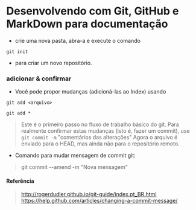 # Desenvolvendo com Git, GitHub e MarkDown para documentação

* crie uma nova pasta, abra-a e execute o comando 
```
git init
```
* para criar um novo repositório. 

### adicionar & confirmar
* Você pode propor mudanças (adicioná-las ao Index) usando
 ```
 git add <arquivo>
 ```
 ```
 git add *
 ```

>Este é o primeiro passo no fluxo de trabalho básico do git. Para realmente confirmar estas mudanças (isto é, fazer um commit), use
`git commit -m` "comentários das alterações"
Agora o arquivo é enviado para o HEAD, mas ainda não para o repositório remoto.

* Comando para mudar mensagem de commit git:
> git commit --amend -m "Nova mensagem"

#### Referência
> http://rogerdudler.github.io/git-guide/index.pt_BR.html
> https://help.github.com/articles/changing-a-commit-message/
